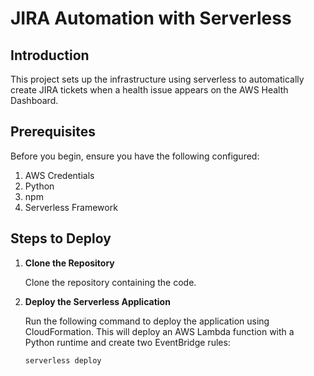 
# JIRA Automation with Serverless

## Introduction
This project sets up the infrastructure using serverless to automatically create JIRA tickets when a health issue appears on the AWS Health Dashboard.

## Prerequisites
Before you begin, ensure you have the following configured:

1. AWS Credentials
2. Python
3. npm
4. Serverless Framework

## Steps to Deploy

1. **Clone the Repository**

   Clone the repository containing the code.

2. **Deploy the Serverless Application**

   Run the following command to deploy the application using CloudFormation. This will deploy an AWS Lambda function with a Python runtime and create two EventBridge rules:

   ```sh
   serverless deploy
